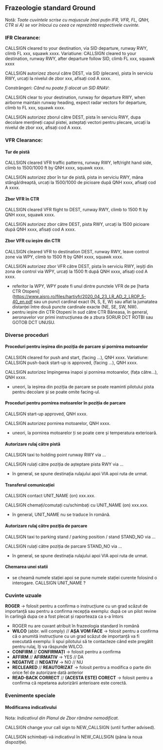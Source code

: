 ## Frazeologie standard Ground
Notă: *Toate cuvintele scrise cu majuscule (mai puțin IFR, VFR, FL, QNH, CTR si A) se vor înlocui cu ceea ce reprezintă respectivele cuvinte.*

### **IFR Clearance**:

CALLSIGN cleared to your destination, via SID departure, runway RWY, climb FL xxx, squawk xxxx.
Variatiune:
CALLSIGN cleared to your destination, runway RWY, after departure follow SID, climb FL xxx, squawk xxxx

CALLSIGN autorizez zborul către DEST, via SID (plecare), pista în serviciu RWY, urcați la nivelul de zbor xxx, afisați cod A xxxx.

Constrângeri:
*Când nu poate fi alocat un SID RNAV*: 

CALLSIGN clear to your destination, runway for departure RWY, when airborne maintain runway heading, expect radar vectors for departure, climb to FL xxx, squawk xxxx.

CALLSIGN autorizez zborul către DEST, pista în serviciu RWY, dupa decolare mențineți capul pistei, asteptați vectori pentru plecare, urcați la nivelul de zbor xxx, afisați cod A xxxx.

### **VFR Clearance**:
#### **Tur de pistă**

CALLSIGN cleared VFR traffic patterns, runway RWY, left/right hand side, climb to 1500/1000 ft by QNH xxxx, squawk xxxx.

CALLSIGN autorizez zbor în tur de pistă, pista in serviciu RWY, mâna stângă/dreaptă, urcați la 1500/1000 de picioare după QNH xxxx, afisați cod A xxxx.

#### **Zbor VFR în CTR**

CALLSIGN cleared VFR flight to DEST, runway RWY, climb to 1500 ft by QNH xxxx, squawk xxxx.

CALLSIGN autorizez zbor către DEST, pista RWY, urcați la 1500 picioare după QNH xxxx, afisați cod A xxxx.

#### **Zbor VFR cu ieșire din CTR**

CALLSIGN cleared VFR to destination DEST, runway RWY, leave control zone via WPY, climb to 1500 ft by QNH xxxx, squawk xxxx.

CALLSIGN autorizez zbor VFR către DEST, pista în serviciu RWY, ieșiți din zona de control via WPY, urcați la 1500 ft după QNH xxxx, afisați cod A xxxx.
- referitor la WPY, WPY poate fi unul dintre punctele VFR de pe [harta CTR Otopeni](https://www.aisro.ro/files/hartivfr/2020_04_23_LR_AD_2_LROP_5-40_en.pdf sau un punct cardinal exact (N, S, E, W) sau aflat la jumatatea distanței între două puncte cardinale exacte (NE, SE, SW, NW).
- pentru ieșire din CTR Otopeni în sud către CTR Băneasa, în general, aeronavelor vor primi instrucțiunea de a zbura SORUR DCT ROTBI sau GOTOB DCT UNUSU.

### Diverse proceduri

#### **Proceduri pentru ieșirea din poziția de parcare și pornirea motoarelor**

CALLSIGN cleared for push and start, (facing ...), QNH xxxx.
Variatiune:
CALLSIGN push-back start-up is approved, (facing ...), QNH xxxx.

CALLSIGN autorizez împingerea inapoi și pornirea motoarelor, (fața către...), QNH xxxx.
- uneori, la ieșirea din poziția de parcare se poate reaminti pilotului pista pentru decolare și se poate omite facing-ul.

#### **Proceduri pentru pornirea motoarelor în poziția de parcare**

CALLSIGN start-up approved, QNH xxxx.

CALLSIGN autorizez pornirea motoarelor, QNH xxxx.
- uneori, la pornirea motoarelor ți se poate cere și temperatura exterioară.

#### **Autorizare rulaj către pistă**

CALLSIGN taxi to holding point runway RWY via ...

CALLSIGN rulați către poziția de așteptare pista RWY via ...
- în general, se spune destinația rulajului apoi VIA apoi ruta de urmat.

#### **Transferul comunicației**

CALLSIGN contact UNIT_NAME (on) xxx.xxx.

CALLSIGN chemați/comutați cu/schimbați cu UNIT_NAME (on) xxx.xxx.
- în general, UNIT_NAME nu se traduce în română.

#### **Autorizare rulaj către poziția de parcare**

CALLSIGN taxi to parking stand / parking position / stand STAND_NO via ...

CALLSIGN rulați către poziția de parcare STAND_NO via ...
- în general, se spune destinația rulajului apoi VIA apoi ruta de urmat.

#### **Chemarea unei statii**
- se cheamă numele stației apoi se pune numele stației curente folosind o interogare.
CALLSIGN UNIT_NAME ?

### **Cuvinte uzuale**
**ROGER** -> folosit pentru a confirma o instrucțiune cu un grad scăzut de importanță sau pentru a confirma recepția
exemplu: după ce un pilot revine în carlingă dupa ce a fost plecat și raporteaza ca s-a întors
- ROGER nu are cuvant atribuit în frazeologia standard în română
- **WILCO** (abbr. will comply) // **AȘA VOM FACE** -> folosit pentru a confirma că o anumită instrucțiune cu un grad scăzut de importanță va fi executată
exemplu: îi spui pilotului să te contacteze când este pregătit pentru rulaj, îți va răspunde WILCO.
- **CONFIRM** // **CONFIRMAȚI** -> folosit pentru a confirma
- **AFFIRM** // **AFIRMATIV** -> YES // DA
- **NEGATIVE** // **NEGATIV** -> NO // NU
- **RECLEARED** // **REAUTORIZAT** -> folosit pentru a modifica o parte din orice fel de autorizare dată anterior
- **READ-BACK CORRECT** // **(ACESTA ESTE) CORECT** -> folosit pentru a confirma că repetarea autorizării anterioare este corectă.

### **Evenimente speciale**
#### **Modificarea indicativului**

Nota: *Indicativul din Planul de Zbor rămâne nemodificat.*

CALLSIGN change your call sign to NEW_CALLSIGN (until further advised).

CALLSIGN schimbați-vă indicativul în NEW_CALLSIGN (pâna la noua dispoziție).
